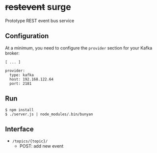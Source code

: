# ~~restevent~~ surge
Prototype REST event bus service

## Configuration
At a minimum, you need to configure the `provider` section for your Kafka broker:

    [ ... ]
    
    provider:
      type: kafka
      host: 192.168.122.64
      port: 2181

## Run
    $ npm install
    $ ./server.js | node_modules/.bin/bunyan

## Interface

- `/topics/{topic}/`
    - POST: add new event


